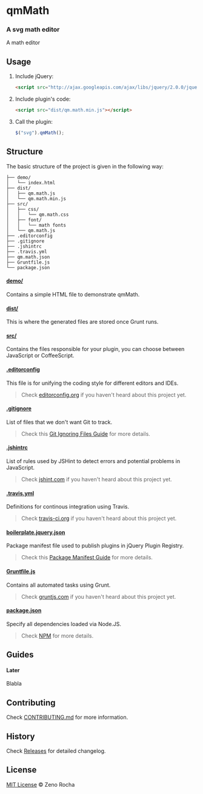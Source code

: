 # qmMath

### A svg math editor

A math editor

## Usage

1. Include jQuery:

	```html
	<script src="http://ajax.googleapis.com/ajax/libs/jquery/2.0.0/jquery.min.js"></script>
	```

2. Include plugin's code:

	```html
	<script src="dist/qm.math.min.js"></script>
	```

3. Call the plugin:

	```javascript
	$("svg").qmMath();
	```

## Structure

The basic structure of the project is given in the following way:

```
├── demo/
│   └── index.html
├── dist/
│   ├── qm.math.js
│   └── qm.math.min.js
├── src/
│	├── css/
│	│   └── qm.math.css
│	├── font/
│	│   └── math fonts
│   └── qm.math.js
├── .editorconfig
├── .gitignore
├── .jshintrc
├── .travis.yml
├── qm.math.json
├── Gruntfile.js
└── package.json
```

#### [demo/](https://github.com/edhowler/qm.Math/tree/master/demo)

Contains a simple HTML file to demonstrate qmMath.

#### [dist/](https://github.com/edhowler/qm.Math/tree/master/dist)

This is where the generated files are stored once Grunt runs.

#### [src/](https://github.com/edhowler/qm.Math/tree/master/src)

Contains the files responsible for your plugin, you can choose between JavaScript or CoffeeScript.

#### [.editorconfig](https://github.com/edhowler/qm.Math/tree/master/.editorconfig)

This file is for unifying the coding style for different editors and IDEs.

> Check [editorconfig.org](http://editorconfig.org) if you haven't heard about this project yet.

#### [.gitignore](https://github.com/edhowler/qm.Math/tree/master/.gitignore)

List of files that we don't want Git to track.

> Check this [Git Ignoring Files Guide](https://help.github.com/articles/ignoring-files) for more details.

#### [.jshintrc](https://github.com/edhowler/qm.Math/tree/master/.jshintrc)

List of rules used by JSHint to detect errors and potential problems in JavaScript.

> Check [jshint.com](http://jshint.com/about/) if you haven't heard about this project yet.

#### [.travis.yml](https://github.com/edhowler/qm.Math/tree/master/.travis.yml)

Definitions for continous integration using Travis.

> Check [travis-ci.org](http://about.travis-ci.org/) if you haven't heard about this project yet.

#### [boilerplate.jquery.json](https://github.com/edhowler/qm.Math/tree/master/boilerplate.jquery.json)

Package manifest file used to publish plugins in jQuery Plugin Registry.

> Check this [Package Manifest Guide](http://plugins.jquery.com/docs/package-manifest/) for more details.

#### [Gruntfile.js](https://github.com/edhowler/qm.Math/tree/master/Gruntfile.js)

Contains all automated tasks using Grunt.

> Check [gruntjs.com](http://gruntjs.com) if you haven't heard about this project yet.

#### [package.json](https://github.com/edhowler/qm.Math/tree/master/package.json)

Specify all dependencies loaded via Node.JS.

> Check [NPM](https://npmjs.org/doc/json.html) for more details.

## Guides

#### Later

Blabla

## Contributing

Check [CONTRIBUTING.md](https://github.com/edhowler/qm.Math/blob/master/CONTRIBUTING.md) for more information.

## History

Check [Releases](https://github.com/jquery-boilerplate/jquery-boilerplate/releases) for detailed changelog.

## License

[MIT License](http://zenorocha.mit-license.org/) © Zeno Rocha
